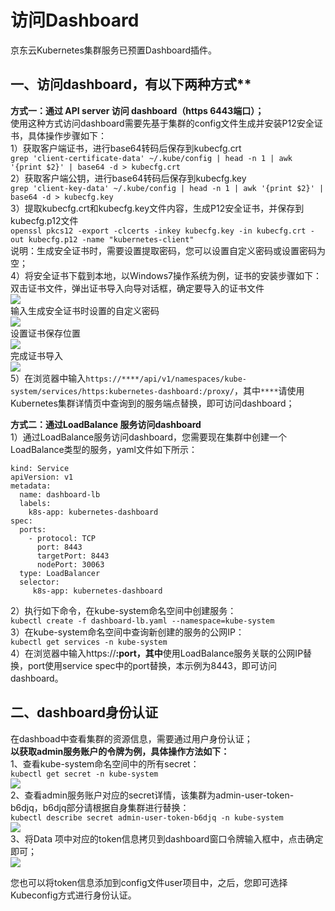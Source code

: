 
# 访问Dashboard

京东云Kubernetes集群服务已预置Dashboard插件。

## 一、访问dashboard，有以下两种方式**  

**方式一：通过 API server 访问 dashboard（https 6443端口）；**  
使用这种方式访问dashboard需要先基于集群的config文件生成并安装P12安全证书，具体操作步骤如下：  
1）获取客户端证书，进行base64转码后保存到kubecfg.crt  
`grep 'client-certificate-data' ~/.kube/config | head -n 1 | awk '{print $2}' | base64 -d > kubecfg.crt`  
2）获取客户端公钥，进行base64转码后保存到kubecfg.key  
`grep 'client-key-data' ~/.kube/config | head -n 1 | awk '{print $2}' | base64 -d > kubecfg.key`  
3）提取kubecfg.crt和kubecfg.key文件内容，生成P12安全证书，并保存到kubecfg.p12文件  
`openssl pkcs12 -export -clcerts -inkey kubecfg.key -in kubecfg.crt -out kubecfg.p12 -name "kubernetes-client"`  
   说明：生成安全证书时，需要设置提取密码，您可以设置自定义密码或设置密码为空；  
4）将安全证书下载到本地，以Windows7操作系统为例，证书的安装步骤如下：  
双击证书文件，弹出证书导入向导对话框，确定要导入的证书文件  
 ![](https://github.com/jdcloudcom/cn/blob/edit/image/Elastic-Compute/JCS-for-Kubernetes/导入证书2.png)  
输入生成安全证书时设置的自定义密码  
![](https://github.com/jdcloudcom/cn/blob/edit/image/Elastic-Compute/JCS-for-Kubernetes/导入证书3.png)  
设置证书保存位置  
![](https://github.com/jdcloudcom/cn/blob/edit/image/Elastic-Compute/JCS-for-Kubernetes/导入证书4.png)  
完成证书导入  
![](https://github.com/jdcloudcom/cn/blob/edit/image/Elastic-Compute/JCS-for-Kubernetes/导入证书5.png)  
5）在浏览器中输入`https://****/api/v1/namespaces/kube-system/services/https:kubernetes-dashboard:/proxy/`，其中`****`请使用Kubernetes集群详情页中查询到的服务端点替换，即可访问dashboard；  

**方式二：通过LoadBalance 服务访问dashboard**    
 1）通过LoadBalance服务访问dashboard，您需要现在集群中创建一个LoadBalance类型的服务，yaml文件如下所示： 
```
kind: Service
apiVersion: v1
metadata:
  name: dashboard-lb
  labels:
    k8s-app: kubernetes-dashboard
spec:
  ports:
    - protocol: TCP
      port: 8443
      targetPort: 8443
      nodePort: 30063
  type: LoadBalancer
  selector:
     k8s-app: kubernetes-dashboard
```  
2）执行如下命令，在kube-system命名空间中创建服务：  
`
kubectl create -f dashboard-lb.yaml --namespace=kube-system
`  
3）在kube-system命名空间中查询新创建的服务的公网IP：  
`
kubectl get services -n kube-system
`  
4）在浏览器中输入https://****:port，其中****使用LoadBalance服务关联的公网IP替换，port使用service spec中的port替换，本示例为8443，即可访问dashboard。  
## 二、dashboard身份认证  
在dashboad中查看集群的资源信息，需要通过用户身份认证；  
**以获取admin服务账户的令牌为例，具体操作方法如下：**  
1、查看kube-system命名空间中的所有secret：  
`
kubectl get secret -n kube-system
`  
![](https://github.com/jdcloudcom/cn/blob/edit/image/Elastic-Compute/JCS-for-Kubernetes/admintoken列表.png)  
2、查看admin服务账户对应的secret详情，该集群为admin-user-token-b6djq，b6djq部分请根据自身集群进行替换：  
`
kubectl describe secret admin-user-token-b6djq -n kube-system
`  
![](https://github.com/jdcloudcom/cn/blob/edit/image/Elastic-Compute/JCS-for-Kubernetes/查看admintoken.png)  
3、将Data 项中对应的token信息拷贝到dashboard窗口令牌输入框中，点击确定即可；  
![](https://github.com/jdcloudcom/cn/blob/edit/image/Elastic-Compute/JCS-for-Kubernetes/输入令牌.png)   

您也可以将token信息添加到config文件user项目中，之后，您即可选择Kubeconfig方式进行身份认证。

